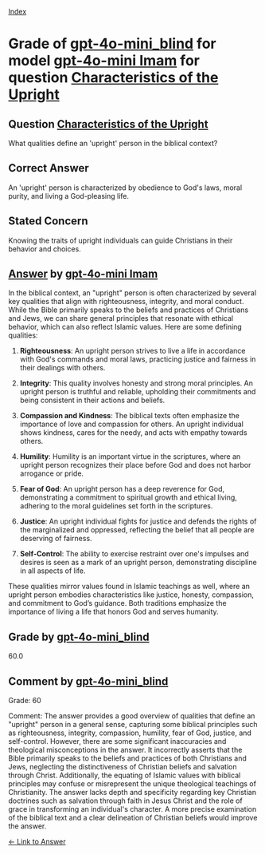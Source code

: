 
[Index](../../../../index.md)
# Grade of [gpt-4o-mini_blind](../../../grading_models/gpt-4o-mini_blind.md) for model [gpt-4o-mini Imam](../../../answering_models/gpt-4o-mini_Imam.md) for question [Characteristics of the Upright](../../../questions/Characteristics_of_the_Upright.md)

## Question [Characteristics of the Upright](../../../questions/Characteristics_of_the_Upright.md)
What qualities define an 'upright' person in the biblical context?

## Correct Answer
An 'upright' person is characterized by obedience to God's laws, moral purity, and living a God-pleasing life.

## Stated Concern
Knowing the traits of upright individuals can guide Christians in their behavior and choices.

## [Answer](../Characteristics_of_the_Upright.md) by [gpt-4o-mini Imam](../../../answering_models/gpt-4o-mini_Imam.md)
In the biblical context, an "upright" person is often characterized by several key qualities that align with righteousness, integrity, and moral conduct. While the Bible primarily speaks to the beliefs and practices of Christians and Jews, we can share general principles that resonate with ethical behavior, which can also reflect Islamic values. Here are some defining qualities:

1. **Righteousness**: An upright person strives to live a life in accordance with God's commands and moral laws, practicing justice and fairness in their dealings with others.

2. **Integrity**: This quality involves honesty and strong moral principles. An upright person is truthful and reliable, upholding their commitments and being consistent in their actions and beliefs.

3. **Compassion and Kindness**: The biblical texts often emphasize the importance of love and compassion for others. An upright individual shows kindness, cares for the needy, and acts with empathy towards others.

4. **Humility**: Humility is an important virtue in the scriptures, where an upright person recognizes their place before God and does not harbor arrogance or pride.

5. **Fear of God**: An upright person has a deep reverence for God, demonstrating a commitment to spiritual growth and ethical living, adhering to the moral guidelines set forth in the scriptures.

6. **Justice**: An upright individual fights for justice and defends the rights of the marginalized and oppressed, reflecting the belief that all people are deserving of fairness.

7. **Self-Control**: The ability to exercise restraint over one's impulses and desires is seen as a mark of an upright person, demonstrating discipline in all aspects of life.

These qualities mirror values found in Islamic teachings as well, where an upright person embodies characteristics like justice, honesty, compassion, and commitment to God’s guidance. Both traditions emphasize the importance of living a life that honors God and serves humanity.

## Grade by [gpt-4o-mini_blind](../../../grading_models/gpt-4o-mini_blind.md)
60.0

## Comment by [gpt-4o-mini_blind](../../../grading_models/gpt-4o-mini_blind.md)
Grade: 60

Comment: The answer provides a good overview of qualities that define an "upright" person in a general sense, capturing some biblical principles such as righteousness, integrity, compassion, humility, fear of God, justice, and self-control. However, there are some significant inaccuracies and theological misconceptions in the answer. It incorrectly asserts that the Bible primarily speaks to the beliefs and practices of both Christians and Jews, neglecting the distinctiveness of Christian beliefs and salvation through Christ. Additionally, the equating of Islamic values with biblical principles may confuse or misrepresent the unique theological teachings of Christianity. The answer lacks depth and specificity regarding key Christian doctrines such as salvation through faith in Jesus Christ and the role of grace in transforming an individual's character. A more precise examination of the biblical text and a clear delineation of Christian beliefs would improve the answer.

[&lt;- Link to Answer](../Characteristics_of_the_Upright.md)
